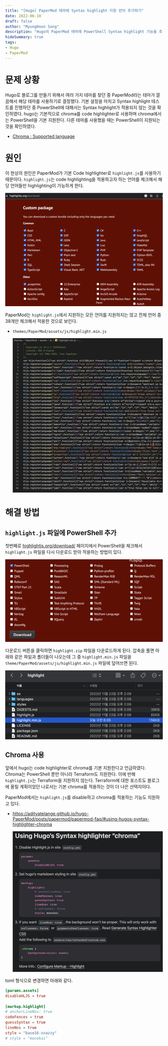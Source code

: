 ```yaml
---
title: "[Hugo] PaperMod 테마에 Syntax highlight 지원 언어 추가하기"
date: 2022-06-10
draft: false
author: "MyungHoon Song"
description: "Hugo의 PaperMod 테마에 PowerShell Syntax highlight 기능을 추가하기 위해 삽질한 내용"
hideSummary: true
tags:
- Hugo
- PaperMod
---
```


# 문제 상황

Hugo로 블로그를 만들기 위해서 여러 가지 테마를 찾던 중 PaperMod라는 테마가 깔끔해서 해당 테마를 사용하기로 결정했다. 기본 설정을 마치고 Syntax highlight 테스트를 진행하던 중 PowerShell에 대해서는 Syntax highlight가 적용되지 않는 것을 확인하였다. hugo는 기본적으로 chroma를 code highlighter로 사용하며 chroma에서는 PowerShell을 기본 지원한다. 다른 테마를 사용했을 때는 PowerShell이 지원되는 것을 확인하였다.

- [Chroma : Supported language](https://github.com/alecthomas/chroma#supported-languages)

# 원인

이 현상의 원인은 PaperMod가 기본 Code highlighter로 `highlight.js`를 사용하기 때문이다. `highlight.js`는 code highlighting을 적용하고자 하는 언어를 체크해서 해당 언어들만 highlighting이 가능하게 한다. 

![highlightjs.org.1.png](highlightjs.org.1.png)

PaperMod는 `highlight.js`에서 지원하는 모든 언어를 지원하지는 않고 전체 언어 중 38개만 체크해서 적용한 것으로 보인다.

- `themes/PaperMod/assets/js/highlight.min.js`

    ![highlight.min.js.png](highlight.min.js.png)

# 해결 방법

## `highlight.js` 파일에 PowerShell 추가

첫번째로 [highlightjs.org/download/](https://highlightjs.org/download/) 페이지에서 PowerShell을 체크해서 `highlight.js` 파일을 다시 다운로드 받아 적용하는 방법이 있다.

![highlightjs.org.2.png](highlightjs.org.2.png)

다운로드 버튼을 클릭하면 `highlight.zip` 파일을 다운로드하게 된다. 압축을 풀면 아래와 같은 파일과 폴더들이 나오는데 그 중 `highlight.min.js` 파일을 `theme/PaperMod/assets/js/highlight.min.js` 파일에 덮어쓰면 된다.

![highlight.zip](highlight.zip.png)

## Chroma 사용

앞에서 hugo는 code highlighter로 chroma를 기본 지원한다고 언급하였다. Chroma는 PowerShell 뿐만 아니라 Terraform도 지원한다. 이에 반해 `highlight.js`는 Terraform을 지원하지 않는다. Terraform에 대한 포스트도 블로그에 올릴 계획이었던 나로서는 기본 chroma를 적용하는 것이 더 나은 선택지이다.

PaperMod에서는 `highlight.js`를 disable하고 chroma를 적용하는 기능도 지원하고 있다.

- https://adityatelange.github.io/hugo-PaperMod/posts/papermod/papermod-faq/#using-hugos-syntax-highlighter-chroma

    ![using-hugos-syntax-highlighter-chrom](using-hugos-syntax-highlighter-chroma.png)

toml 형식으로 변경하면 아래와 같다.

```toml
[params.assets]
disableHLJS = true

[markup.highlight]
# anchorLineNos: true
codeFences = true
guessSyntax = true
lineNos = true
style = "base16-snazzy"
# style = "monokai"
```
